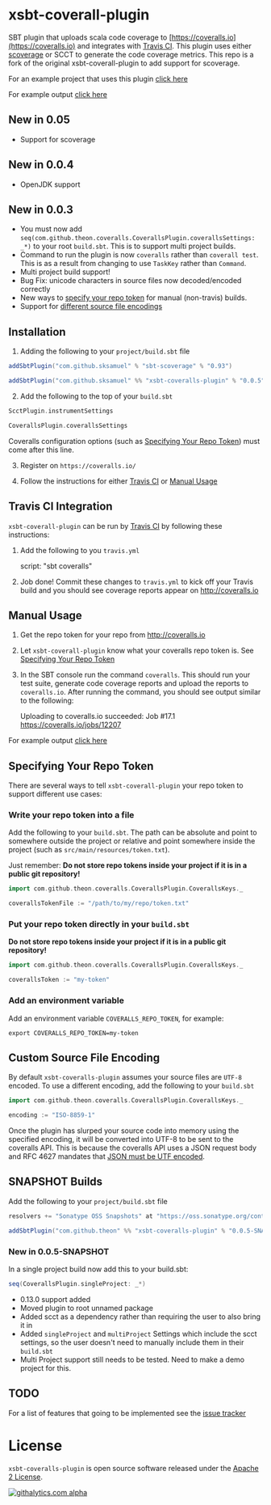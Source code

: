 # xsbt-coverall-plugin

SBT plugin that uploads scala code coverage to [https://coveralls.io](https://coveralls.io) and integrates with [Travis CI](#travis-ci-integration). This plugin uses either [scoverage](http://mtkopone.github.com/scoverage/) or SCCT to generate the code coverage metrics. This repo is a fork of the original xsbt-coverall-plugin to add support for scoverage.

For an example project that uses this plugin [click here](https://github.com/scoverage/scoverage-samples)

For example output [click here](https://coveralls.io/r/scoverage/scoverage-samples)

## New in 0.05

* Support for scoverage

## New in 0.0.4

 * OpenJDK support

## New in 0.0.3

 * You must now add `seq(com.github.theon.coveralls.CoverallsPlugin.coverallsSettings: _*)` to your root `build.sbt`. This is to support multi project builds.
 * Command to run the plugin is now `coveralls` rather than `coverall test`. This is as a result from changing to use `TaskKey` rather than `Command`.
 * Multi project build support!
 * Bug Fix: unicode characters in source files now decoded/encoded correctly
 * New ways to [specify your repo token](#specifying-your-repo-token) for manual (non-travis) builds.
 * Support for [different source file encodings](#custom-source-file-encoding)

## Installation

1) Adding the following to your `project/build.sbt` file

```scala
addSbtPlugin("com.github.sksamuel" % "sbt-scoverage" % "0.93")

addSbtPlugin("com.github.sksamuel" %% "xsbt-coveralls-plugin" % "0.0.5")
```

2) Add the following to the top of your `build.sbt`

```scala
ScctPlugin.instrumentSettings

CoverallsPlugin.coverallsSettings
```

Coveralls configuration options (such as [Specifying Your Repo Token](#specifying-your-repo-token)) must come after this line.

3) Register on `https://coveralls.io/`

4) Follow the instructions for either [Travis CI](#travis-ci-integration) or [Manual Usage](#manual-usage)

## Travis CI Integration

`xsbt-coverall-plugin` can be run by [Travis CI](http://about.travis-ci.org/) by following these instructions:

1) Add the following to you `travis.yml`

    script: "sbt coveralls"

2) Job done! Commit these changes to `travis.yml` to kick off your Travis build and you should see coverage reports appear on http://coveralls.io

## Manual Usage

1)  Get the repo token for your repo from http://coveralls.io

1) Let `xsbt-coverall-plugin` know what your coveralls repo token is. See [Specifying Your Repo Token](#specifying-your-repo-token)

2) In the SBT console run the command `coveralls`. This should run your test suite, generate code coverage reports and upload the reports to `coveralls.io`. After running the command, you should see output similar to the following:

    Uploading to coveralls.io succeeded: Job #17.1
    https://coveralls.io/jobs/12207

For example output [click here](https://coveralls.io/builds/6727)

## Specifying Your Repo Token

There are several ways to tell `xsbt-coverall-plugin` your repo token to support different use cases:

### Write your repo token into a file 

Add the following to your `build.sbt`. The path can be absolute and point to somewhere outside the project or relative and point somewhere inside the project (such as `src/main/resources/token.txt`). 

Just remember: **Do not store repo tokens inside your project if it is in a public git repository!**

```scala
import com.github.theon.coveralls.CoverallsPlugin.CoverallsKeys._

coverallsTokenFile := "/path/to/my/repo/token.txt"
```

### Put your repo token directly in your `build.sbt`

**Do not store repo tokens inside your project if it is in a public git repository!**

```scala
import com.github.theon.coveralls.CoverallsPlugin.CoverallsKeys._

coverallsToken := "my-token"
```

### Add an environment variable

Add an environment variable `COVERALLS_REPO_TOKEN`, for example:

    export COVERALLS_REPO_TOKEN=my-token

## Custom Source File Encoding

By default `xsbt-coveralls-plugin` assumes your source files are `UTF-8` encoded. To use a different encoding, add the following to your `build.sbt`

```scala
import com.github.theon.coveralls.CoverallsPlugin.CoverallsKeys._

encoding := "ISO-8859-1"
```

Once the plugin has slurped your source code into memory using the specified encoding, it will be converted into UTF-8 to be sent to the coveralls API. This is because the coveralls API uses a JSON request body and RFC 4627 mandates that [JSON must be UTF encoded](http://tools.ietf.org/html/rfc4627#section-3).

## SNAPSHOT Builds

Add the following to your `project/build.sbt` file

```scala
resolvers += "Sonatype OSS Snapshots" at "https://oss.sonatype.org/content/repositories/snapshots"

addSbtPlugin("com.github.theon" %% "xsbt-coveralls-plugin" % "0.0.5-SNAPSHOT")
```

### New in 0.0.5-SNAPSHOT

In a single project build now add this to your build.sbt:

```scala
seq(CoverallsPlugin.singleProject: _*)
```

 * 0.13.0 support added
 * Moved plugin to root unnamed package
 * Added scct as a dependency rather than requiring the user to also bring it in
 * Added `singleProject` and `multiProject` Settings which include the scct settings, so the user doesn't need to manually include them in their `build.sbt`
  * Multi Project support still needs to be tested. Need to make a demo project for this.

## TODO

For a list of features that going to be implemented see the [issue tracker](https://github.com/theon/xsbt-coveralls-plugin/issues?labels=enhancement&page=1&state=open)

# License

`xsbt-coveralls-plugin` is open source software released under the [Apache 2 License](http://www.apache.org/licenses/LICENSE-2.0).

[![githalytics.com alpha](https://cruel-carlota.pagodabox.com/dcca8e4ca669f859be14ac3ffff4eddd "githalytics.com")](http://githalytics.com/theon/xsbt-coveralls-plugin)
